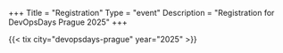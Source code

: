 +++
Title = "Registration"
Type = "event"
Description = "Registration for DevOpsDays Prague 2025"
+++

<div style="width:100%; text-align:left;">

{{< tix city="devopsdays-prague" year="2025" >}}

</div>